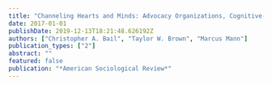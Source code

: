 ```yaml
---
title: "Channeling Hearts and Minds: Advocacy Organizations, Cognitive-Emotional Currents, and Public Conversation"
date: 2017-01-01
publishDate: 2019-12-13T18:21:48.626192Z
authors: ["Christopher A. Bail", "Taylor W. Brown", "Marcus Mann"]
publication_types: ["2"]
abstract: ""
featured: false
publication: "*American Sociological Review*"
---
```



